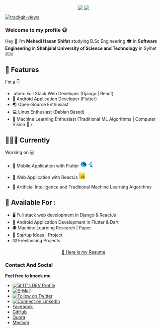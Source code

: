 <p align='center'>
<img align='center' src="https://github-readme-stats.vercel.app/api?username=jspw">
 
 <img align='center' src = "https://github-readme-stats.vercel.app/api/top-langs/?username=jspw&hide_border=true&layout=compact">

 <p/>
 
<a href="https://trackgit.com">
<img src="https://sfy.cx/u/pkg" alt="trackgit-views" />
</a>

<br>

### Welcome to my profile :smiley: 
Hey :wave: I'm **Mehedi Hasan Shifat** studying B.Sc Engineering :mortar_board: in **Software Engineering** in **Shahjalal University of Science and Technology** in Sylhet :bangladesh:


## 🌟 Features 
I'm a  :point_down:
- :atom: Full Stack Web Developer (Django | React)
- :iphone: Android Application Developer (Flutter)
- 🌏 Open-Source Enthusiast
- :computer: Linux Enthusiast (Dabian Based)
- 👾 Machine Learning Enthusiast (Traditional ML Algorithms | Computer Vision 👀 )


## 🏃🏽‍♂️ Currently

Working on 💻

- 📱 Mobile Application with Flutter <code><img height="20" src="https://raw.githubusercontent.com/github/explore/80688e429a7d4ef2fca1e82350fe8e3517d3494d/topics/dart/dart.png"></code>
<code><img height="20" src="https://raw.githubusercontent.com/github/explore/cebd63002168a05a6a642f309227eefeccd92950/topics/flutter/flutter.png"></code>

- 📝 Web Application with ReactJs <code><img height="20" src="https://raw.githubusercontent.com/github/explore/80688e429a7d4ef2fca1e82350fe8e3517d3494d/topics/javascript/javascript.png"></code>

- 🤖  Artificial Intelligence and Traditional Machine Learning Algorithms

## 🤝 Available For : 

- 🖥️ Full stack web development in Django & ReactJs  
- 📱 Android Application Development in Flutter & Dart 
- 👽 Machine Learning Research | Paper 
- 🤞 Startup Ideas | Project
- ⌨️ Freelancing Projects 

<p align='center'>
 <a href = "https://drive.google.com/file/d/1I9lM-oZ2gGPW2OxbU0kr3koeCzS9O-o-/view?usp=sharing" > 🧠 Here is my Resume </a> 
<p/>

### Contact And Social
**Feel free to knock me**  
- <a href="https://dev.to/mhshifat"><img src="https://d2fltix0v2e0sb.cloudfront.net/dev-badge.svg" alt="5hfT's DEV Profile" height="30" width="30"></a>
- [![E-Mail](https://img.shields.io/badge/--email?label=E-mail&logo=microsoft-outlook&style=social)](mailto:mhshifat757@gmail.com)
- [![Follow on Twitter](https://img.shields.io/badge/--twitter?label=Twitter&logo=Twitter&style=social)](https://twitter.com/mhshifat757)
- [![Connect on LinkedIn](https://img.shields.io/badge/--linkedin?label=LinkedIn&logo=LinkedIn&style=social)](https://www.linkedin.com/in/mehedi-hasan-shifat)
- [Facebook](https://www.facebook.com/rio57mh/) 
- [GitHub](https://github.com/jspw) 
- [Quora](https://www.quora.com/profile/Mehedi-Hasan-Shifat) 
- [Medium](https://medium.com/@mhshifat757)


